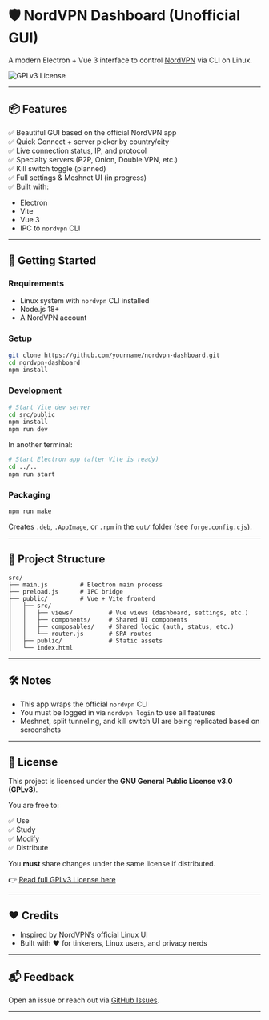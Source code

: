 # 🛡️ NordVPN Dashboard (Unofficial GUI)
A modern Electron + Vue 3 interface to control [NordVPN](https://nordvpn.com) via CLI on Linux.

![GPLv3 License](https://img.shields.io/badge/license-GPLv3-blue.svg)

---

## 📦 Features

✅ Beautiful GUI based on the official NordVPN app  
✅ Quick Connect + server picker by country/city  
✅ Live connection status, IP, and protocol  
✅ Specialty servers (P2P, Onion, Double VPN, etc.)  
✅ Kill switch toggle (planned)  
✅ Full settings & Meshnet UI (in progress)  
✅ Built with:
- Electron
- Vite
- Vue 3
- IPC to `nordvpn` CLI

---

## 🚀 Getting Started

### Requirements

- Linux system with `nordvpn` CLI installed
- Node.js 18+  
- A NordVPN account

### Setup

```bash
git clone https://github.com/yourname/nordvpn-dashboard.git
cd nordvpn-dashboard
npm install
```

### Development

```bash
# Start Vite dev server
cd src/public
npm install
npm run dev
```

In another terminal:

```bash
# Start Electron app (after Vite is ready)
cd ../..
npm run start
```

### Packaging

```bash
npm run make
```

Creates `.deb`, `.AppImage`, or `.rpm` in the `out/` folder (see `forge.config.cjs`).

---

## 📁 Project Structure

```
src/
├── main.js         # Electron main process
├── preload.js      # IPC bridge
├── public/         # Vue + Vite frontend
│   ├── src/
│   │   ├── views/          # Vue views (dashboard, settings, etc.)
│   │   ├── components/     # Shared UI components
│   │   ├── composables/    # Shared logic (auth, status, etc.)
│   │   └── router.js       # SPA routes
│   ├── public/             # Static assets
│   └── index.html
```

---

## 🛠️ Notes

- This app wraps the official `nordvpn` CLI
- You must be logged in via `nordvpn login` to use all features
- Meshnet, split tunneling, and kill switch UI are being replicated based on screenshots

---

## 📄 License

This project is licensed under the **GNU General Public License v3.0 (GPLv3)**.

You are free to:

✅ Use  
✅ Study  
✅ Modify  
✅ Distribute  

You **must** share changes under the same license if distributed.

👉 [Read full GPLv3 License here](License)

---

## ❤️ Credits

- Inspired by NordVPN’s official Linux UI
- Built with ❤️ for tinkerers, Linux users, and privacy nerds

---

## 📬 Feedback

Open an issue or reach out via [GitHub Issues](https://github.com/Dont-Copy-That-Floppy/nordvpn-dashboard/issues).

---
